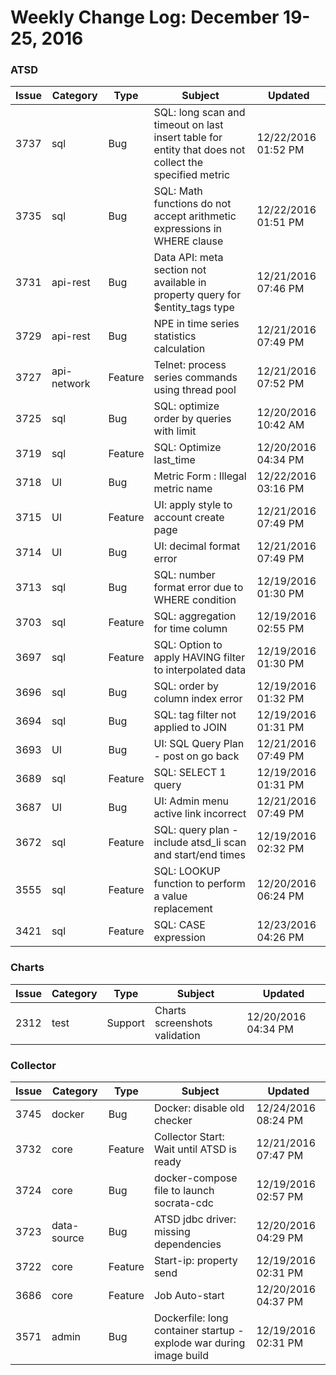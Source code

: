 Weekly Change Log: December 19-25, 2016
=======================================

### ATSD

| Issue| Category    | Type    | Subject                                                                                               | Updated             |
|------|-------------|---------|-------------------------------------------------------------------------------------------------------|---------------------| 
| 3737 | sql         | Bug     | SQL: long scan and timeout on last insert table for entity that does not collect the specified metric | 12/22/2016 01:52 PM | 
| 3735 | sql         | Bug     | SQL: Math functions do not accept arithmetic expressions in WHERE clause                              | 12/22/2016 01:51 PM | 
| 3731 | api-rest    | Bug     | Data API: meta section not available in property query for $entity_tags type                          | 12/21/2016 07:46 PM | 
| 3729 | api-rest    | Bug     | NPE in time series statistics calculation                                                             | 12/21/2016 07:49 PM | 
| 3727 | api-network | Feature | Telnet: process series commands using thread pool                                                     | 12/21/2016 07:52 PM | 
| 3725 | sql         | Bug     | SQL: optimize order by queries with limit                                                             | 12/20/2016 10:42 AM | 
| 3719 | sql         | Feature | SQL: Optimize last_time                                                                               | 12/20/2016 04:34 PM | 
| 3718 | UI          | Bug     | Metric Form : Illegal metric name                                                                     | 12/22/2016 03:16 PM | 
| 3715 | UI          | Feature | UI: apply style to account create page                                                                | 12/21/2016 07:49 PM | 
| 3714 | UI          | Bug     | UI: decimal format error                                                                              | 12/21/2016 07:49 PM | 
| 3713 | sql         | Bug     | SQL: number format error due to WHERE condition                                                       | 12/19/2016 01:30 PM | 
| 3703 | sql         | Feature | SQL: aggregation for time column                                                                      | 12/19/2016 02:55 PM | 
| 3697 | sql         | Feature | SQL: Option to apply HAVING filter to interpolated data                                               | 12/19/2016 01:30 PM | 
| 3696 | sql         | Bug     | SQL: order by column index error                                                                      | 12/19/2016 01:32 PM | 
| 3694 | sql         | Bug     | SQL: tag filter not applied to JOIN                                                                   | 12/19/2016 01:31 PM | 
| 3693 | UI          | Bug     | UI: SQL Query Plan - post on go back                                                                  | 12/21/2016 07:49 PM | 
| 3689 | sql         | Feature | SQL: SELECT 1 query                                                                                   | 12/19/2016 01:31 PM | 
| 3687 | UI          | Bug     | UI: Admin menu active link incorrect                                                                  | 12/21/2016 07:49 PM | 
| 3672 | sql         | Feature | SQL: query plan - include atsd_li scan and start/end times                                            | 12/19/2016 02:32 PM | 
| 3555 | sql         | Feature | SQL: LOOKUP function to perform a value replacement                                                   | 12/20/2016 06:24 PM | 
| 3421 | sql         | Feature | SQL: CASE expression                                                                                  | 12/23/2016 04:26 PM | 

### Charts

| Issue| Category    | Type    | Subject                                                                                               | Updated             |
|------|-------------|---------|-------------------------------------------------------------------------------------------------------|---------------------| 
| 2312 | test        | Support | Charts screenshots validation                                                                         | 12/20/2016 04:34 PM | 

### Collector

| Issue| Category    | Type    | Subject                                                                                               | Updated             |
|------|-------------|---------|-------------------------------------------------------------------------------------------------------|---------------------| 
| 3745 | docker      | Bug     | Docker: disable old checker                                                                           | 12/24/2016 08:24 PM | 
| 3732 | core        | Feature | Collector Start: Wait until ATSD is ready                                                             | 12/21/2016 07:47 PM | 
| 3724 | core        | Bug     | docker-compose file to launch socrata-cdc                                                             | 12/19/2016 02:57 PM | 
| 3723 | data-source | Bug     | ATSD jdbc driver: missing dependencies                                                                | 12/20/2016 04:29 PM | 
| 3722 | core        | Feature | Start-ip: property send                                                                               | 12/19/2016 02:31 PM | 
| 3686 | core        | Feature | Job Auto-start                                                                                        | 12/20/2016 04:37 PM | 
| 3571 | admin       | Bug     | Dockerfile: long container startup - explode war during image build                                   | 12/19/2016 02:31 PM | 

